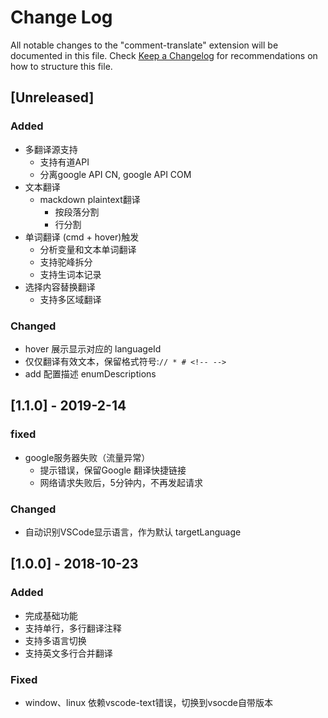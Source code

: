 # Change Log
All notable changes to the "comment-translate" extension will be documented in this file.
Check [Keep a Changelog](http://keepachangelog.com/) for recommendations on how to structure this file.

## [Unreleased]
### Added
 * 多翻译源支持
    * 支持有道API
    * 分离google API CN, google API COM
 * 文本翻译
    * mackdown plaintext翻译
        * 按段落分割
        * 行分割
 * 单词翻译 (cmd + hover)触发
    * 分析变量和文本单词翻译
    * 支持驼峰拆分
    * 支持生词本记录
 * 选择内容替换翻译
    * 支持多区域翻译


### Changed
 * hover 展示显示对应的 languageId
 * 仅仅翻译有效文本，保留格式符号:``` // * # <!-- --> ```
 * add 配置描述 enumDescriptions

## [1.1.0] - 2019-2-14

### fixed
* google服务器失败（流量异常）
    * 提示错误，保留Google 翻译快捷链接
    * 网络请求失败后，5分钟内，不再发起请求
### Changed
 * 自动识别VSCode显示语言，作为默认 targetLanguage

 
## [1.0.0] - 2018-10-23
### Added 
 * 完成基础功能
 * 支持单行，多行翻译注释
 * 支持多语言切换
 * 支持英文多行合并翻译

### Fixed
 * window、linux 依赖vscode-text错误，切换到vsocde自带版本 
